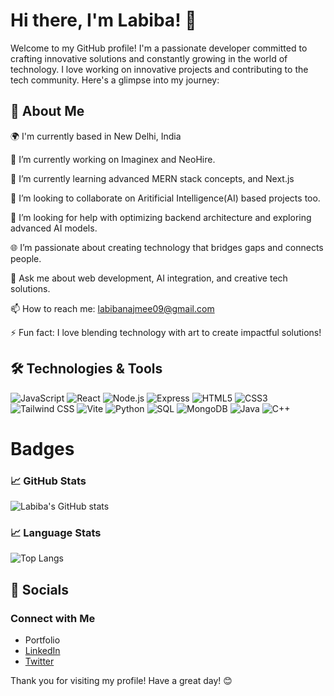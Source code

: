 # Hi there, I'm Labiba! 👋

Welcome to my GitHub profile! I'm a passionate developer committed to crafting innovative solutions and constantly growing in the world of technology. I love working on innovative projects and contributing to the tech community. Here's a glimpse into my journey:

## 🚀 About Me

🌍 I'm currently based in New Delhi, India

🔭 I’m currently working on Imaginex and NeoHire.

🌱 I’m currently learning advanced MERN stack concepts, and Next.js

👯 I’m looking to collaborate on Aritificial Intelligence(AI) based projects too.

🤔 I’m looking for help with optimizing backend architecture and exploring advanced AI models.

🌐 I’m passionate about creating technology that bridges gaps and connects people.

💬 Ask me about web development, AI integration, and creative tech solutions.

📫 How to reach me: labibanajmee09@gmail.com

⚡ Fun fact: I love blending technology with art to create impactful solutions!

## 🛠️ Technologies & Tools


![JavaScript](https://img.shields.io/badge/JavaScript-F7DF1E?style=for-the-badge&logo=javascript&logoColor=black)
![React](https://img.shields.io/badge/React-20232A?style=for-the-badge&logo=react&logoColor=61DAFB)
![Node.js](https://img.shields.io/badge/Node.js-339933?style=for-the-badge&logo=nodedotjs&logoColor=white)
![Express](https://img.shields.io/badge/Express-000000?style=for-the-badge&logo=express&logoColor=white)
![HTML5](https://img.shields.io/badge/HTML5-E34F26?style=for-the-badge&logo=html5&logoColor=white)
![CSS3](https://img.shields.io/badge/CSS3-1572B6?style=for-the-badge&logo=css3&logoColor=white)
![Tailwind CSS](https://img.shields.io/badge/Tailwind%20CSS-38B2AC?style=for-the-badge&logo=tailwind-css&logoColor=white)
![Vite](https://img.shields.io/badge/Vite-646CFF?style=for-the-badge&logo=vite&logoColor=white)
![Python](https://img.shields.io/badge/Python-3776AB?style=for-the-badge&logo=python&logoColor=white)
![SQL](https://img.shields.io/badge/SQL-4479A1?style=for-the-badge&logo=sql&logoColor=white)
![MongoDB](https://img.shields.io/badge/MongoDB-47A248?style=for-the-badge&logo=mongodb&logoColor=white)
![Java](https://img.shields.io/badge/Java-007396?style=for-the-badge&logo=java&logoColor=white)
![C++](https://img.shields.io/badge/C++-00599C?style=for-the-badge&logo=c%2B%2B&logoColor=white)

# Badges
### 📈 GitHub Stats

![Labiba's GitHub stats](https://github-readme-stats.vercel.app/api?username=Labiba786&show_icons=true&theme=radical)

### 📈 Language Stats

![Top Langs](https://github-readme-stats.vercel.app/api/top-langs/?username=Labiba786&layout=compact&theme=radical)


## 🔗 Socials 

 ### Connect with Me

- Portfolio
- [LinkedIn](https://www.linkedin.com/in/labiba-najmee-4646a6242/)
- [Twitter](https://x.com/labiba_nX?t=4AD4aivLl1rOsT17q7_6qQ&s=09)

Thank you for visiting my profile! Have a great day! 😊
